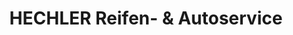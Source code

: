---
title: "HECHLER Reifen- & Autoservice"
url: /stutensee/hechler-reifen-und-autoservice/
shop: Reifen
---